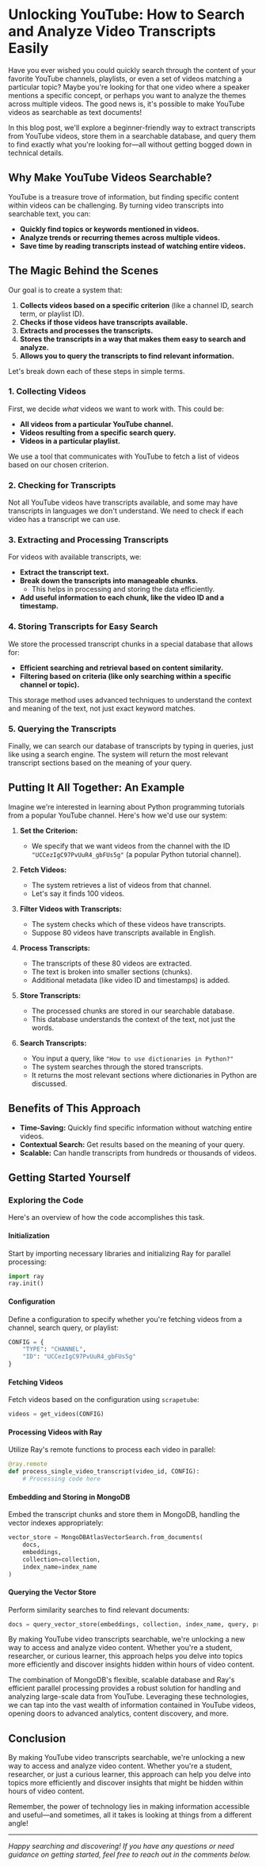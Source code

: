 
# Unlocking YouTube: How to Search and Analyze Video Transcripts Easily  
   
Have you ever wished you could quickly search through the content of your favorite YouTube channels, playlists, or even a set of videos matching a particular topic? Maybe you're looking for that one video where a speaker mentions a specific concept, or perhaps you want to analyze the themes across multiple videos. The good news is, it's possible to make YouTube videos as searchable as text documents!  
   
In this blog post, we'll explore a beginner-friendly way to extract transcripts from YouTube videos, store them in a searchable database, and query them to find exactly what you're looking for—all without getting bogged down in technical details.  
   
## Why Make YouTube Videos Searchable?  
   
YouTube is a treasure trove of information, but finding specific content within videos can be challenging. By turning video transcripts into searchable text, you can:  
   
- **Quickly find topics or keywords mentioned in videos.**  
- **Analyze trends or recurring themes across multiple videos.**  
- **Save time by reading transcripts instead of watching entire videos.**  
   
## The Magic Behind the Scenes  
   
Our goal is to create a system that:  
   
1. **Collects videos based on a specific criterion** (like a channel ID, search term, or playlist ID).  
2. **Checks if those videos have transcripts available.**  
3. **Extracts and processes the transcripts.**  
4. **Stores the transcripts in a way that makes them easy to search and analyze.**  
5. **Allows you to query the transcripts to find relevant information.**  
   
Let's break down each of these steps in simple terms.  
   
### 1. Collecting Videos  
   
First, we decide *what* videos we want to work with. This could be:  
   
- **All videos from a particular YouTube channel.**  
- **Videos resulting from a specific search query.**  
- **Videos in a particular playlist.**  
   
We use a tool that communicates with YouTube to fetch a list of videos based on our chosen criterion.  
   
### 2. Checking for Transcripts  
   
Not all YouTube videos have transcripts available, and some may have transcripts in languages we don't understand. We need to check if each video has a transcript we can use.  
   
### 3. Extracting and Processing Transcripts  
   
For videos with available transcripts, we:  
   
- **Extract the transcript text.**  
- **Break down the transcripts into manageable chunks.**  
  - This helps in processing and storing the data efficiently.  
- **Add useful information to each chunk, like the video ID and a timestamp.**  
   
### 4. Storing Transcripts for Easy Search  
   
We store the processed transcript chunks in a special database that allows for:  
   
- **Efficient searching and retrieval based on content similarity.**  
- **Filtering based on criteria (like only searching within a specific channel or topic).**  
   
This storage method uses advanced techniques to understand the context and meaning of the text, not just exact keyword matches.  
   
### 5. Querying the Transcripts  
   
Finally, we can search our database of transcripts by typing in queries, just like using a search engine. The system will return the most relevant transcript sections based on the meaning of your query.  
   
## Putting It All Together: An Example  
   
Imagine we're interested in learning about Python programming tutorials from a popular YouTube channel. Here's how we'd use our system:  
   
1. **Set the Criterion:**  
   - We specify that we want videos from the channel with the ID `"UCCezIgC97PvUuR4_gbFUs5g"` (a popular Python tutorial channel).  
     
2. **Fetch Videos:**  
   - The system retrieves a list of videos from that channel.  
   - Let's say it finds 100 videos.  
   
3. **Filter Videos with Transcripts:**  
   - The system checks which of these videos have transcripts.  
   - Suppose 80 videos have transcripts available in English.  
   
4. **Process Transcripts:**  
   - The transcripts of these 80 videos are extracted.  
   - The text is broken into smaller sections (chunks).  
   - Additional metadata (like video ID and timestamps) is added.  
   
5. **Store Transcripts:**  
   - The processed chunks are stored in our searchable database.  
   - This database understands the context of the text, not just the words.  
   
6. **Search Transcripts:**  
   - You input a query, like `"How to use dictionaries in Python?"`  
   - The system searches through the stored transcripts.  
   - It returns the most relevant sections where dictionaries in Python are discussed.  
   
## Benefits of This Approach  
   
- **Time-Saving:** Quickly find specific information without watching entire videos.  
- **Contextual Search:** Get results based on the meaning of your query.  
- **Scalable:** Can handle transcripts from hundreds or thousands of videos.  
   
## Getting Started Yourself  
   
### Exploring the Code  
   
Here's an overview of how the code accomplishes this task.  
   
#### Initialization  
   
Start by importing necessary libraries and initializing Ray for parallel processing:  
   
```python  
import ray  
ray.init()  
```  
   
#### Configuration  
   
Define a configuration to specify whether you're fetching videos from a channel, search query, or playlist:  
   
```python  
CONFIG = {  
    "TYPE": "CHANNEL",  
    "ID": "UCCezIgC97PvUuR4_gbFUs5g"  
}  
```  
   
#### Fetching Videos  
   
Fetch videos based on the configuration using `scrapetube`:  
   
```python  
videos = get_videos(CONFIG)  
```  
   
#### Processing Videos with Ray  
   
Utilize Ray's remote functions to process each video in parallel:  
   
```python  
@ray.remote  
def process_single_video_transcript(video_id, CONFIG):  
    # Processing code here  
```  
   
#### Embedding and Storing in MongoDB  
   
Embed the transcript chunks and store them in MongoDB, handling the vector indexes appropriately:  
   
```python  
vector_store = MongoDBAtlasVectorSearch.from_documents(  
    docs,  
    embeddings,  
    collection=collection,  
    index_name=index_name  
)  
```  
   
#### Querying the Vector Store  
   
Perform similarity searches to find relevant documents:  
   
```python  
docs = query_vector_store(embeddings, collection, index_name, query, pre_filter=pre_filter)  
```  
      
By making YouTube video transcripts searchable, we're unlocking a new way to access and analyze video content. Whether you're a student, researcher, or curious learner, this approach helps you delve into topics more efficiently and discover insights hidden within hours of video content.  
   
The combination of MongoDB's flexible, scalable database and Ray's efficient parallel processing provides a robust solution for handling and analyzing large-scale data from YouTube. Leveraging these technologies, we can tap into the vast wealth of information contained in YouTube videos, opening doors to advanced analytics, content discovery, and more.  
      
## Conclusion  
   
By making YouTube video transcripts searchable, we're unlocking a new way to access and analyze video content. Whether you're a student, researcher, or just a curious learner, this approach can help you delve into topics more efficiently and discover insights that might be hidden within hours of video content.  
   
Remember, the power of technology lies in making information accessible and useful—and sometimes, all it takes is looking at things from a different angle!  
   
---  
   
*Happy searching and discovering! If you have any questions or need guidance on getting started, feel free to reach out in the comments below.*
